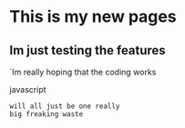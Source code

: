 # This is my new pages
## Im just testing the features

`Im really hoping that the coding works

javascript
```Because if it doesnt then This
will all just be one really
big freaking waste

